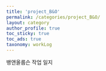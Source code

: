 ```yaml
---
title: 'project_B&O'
permalink: /categories/project_B&O/
layout: category
author_profile: true
toc_sticky: true
toc_ads: true
taxonomy: workLog
---
```


뱅앤올룹슨 작업 일지
